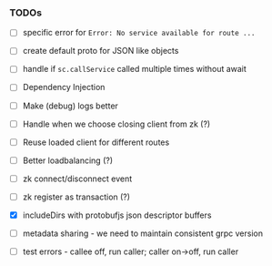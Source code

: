 ### TODOs

- [ ] specific error for `Error: No service available for route ...`
- [ ] create default proto for JSON like objects
- [ ] handle if `sc.callService` called multiple times without await
- [ ] Dependency Injection
- [ ] Make (debug) logs better
- [ ] Handle when we choose closing client from zk (?)
- [ ] Reuse loaded client for different routes
- [ ] Better loadbalancing (?)
- [ ] zk connect/disconnect event
- [ ] zk register as transaction (?)
- [x] includeDirs with protobufjs json descriptor buffers
- [ ] metadata sharing - we need to maintain consistent grpc version
- [ ] test errors - callee off, run caller; caller on->off, run caller




